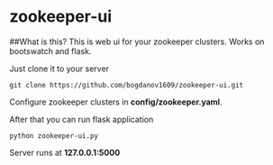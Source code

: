 # zookeeper-ui
##What is this? 
This is web ui for your zookeeper clusters. Works on bootswatch and flask. 

Just clone it to your server
```
git clone https://github.com/bogdanov1609/zookeeper-ui.git
```
Configure zookeeper clusters in **config/zookeeper.yaml**.

After that you can run flask application
```
python zookeeper-ui.py
```
Server runs at **127.0.0.1:5000**


